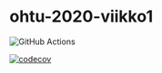 # ohtu-2020-viikko1

![GitHub Actions](https://github.com/ArtKoski/ohtu-2020-viikko1/workflows/Java%20CI%20with%20Gradle/badge.svg)

[![codecov](https://codecov.io/gh/ArtKoski/ohtu-2020-viikko1/branch/main/graph/badge.svg?token=KF067OH9IT)](undefined)
